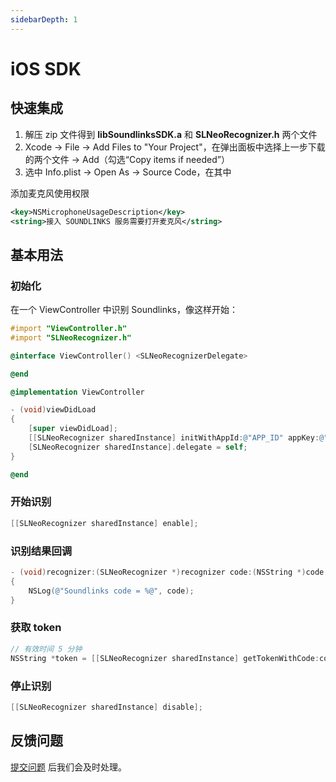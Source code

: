 ```yaml
---
sidebarDepth: 1
---
```


# iOS SDK

## 快速集成

1. 解压 zip 文件得到 **libSoundlinksSDK.a** 和 **SLNeoRecognizer.h** 两个文件
2. Xcode -> File -> Add Files to "Your Project"，在弹出面板中选择上一步下载的两个文件 -> Add（勾选“Copy items if needed”）
3. 选中 Info.plist -> Open As -> Source Code，在其中

添加麦克风使用权限

```xml
<key>NSMicrophoneUsageDescription</key>
<string>接入 SOUNDLINKS 服务需要打开麦克风</string>
```

## 基本用法

### 初始化

在一个 ViewController 中识别 Soundlinks，像这样开始：

```objectivec
#import "ViewController.h"
#import "SLNeoRecognizer.h"

@interface ViewController() <SLNeoRecognizerDelegate>

@end

@implementation ViewController

- (void)viewDidLoad
{
    [super viewDidLoad];
    [[SLNeoRecognizer sharedInstance] initWithAppId:@"APP_ID" appKey:@"APP_KEY"];
    [SLNeoRecognizer sharedInstance].delegate = self;
}

@end
```

### 开始识别

```objectivec
[[SLNeoRecognizer sharedInstance] enable];
```

### 识别结果回调

```objectivec
- (void)recognizer:(SLNeoRecognizer *)recognizer code:(NSString *)code
{
    NSLog(@"Soundlinks code = %@", code);
}
```

### 获取 token

```objectivec
// 有效时间 5 分钟
NSString *token = [[SLNeoRecognizer sharedInstance] getTokenWithCode:code];
```

### 停止识别

```objectivec
[[SLNeoRecognizer sharedInstance] disable];
```

## 反馈问题

[提交问题](https://github.com/soundlinks/Soundlinks-iOS-SDK/issues/new) 后我们会及时处理。

